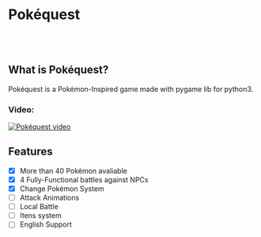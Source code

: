 # Pokéquest
<br>
<br>

## What is Pokéquest?

Pokéquest is a Pokémon-Inspired game made with pygame lib for python3.

### Video:

[![Pokéquest video](https://img.youtube.com/vi/8xdGPaMHo5Y/maxresdefault.jpg)](hhttps://www.youtube.com/watch?v=8xdGPaMHo5Y)

## Features
- [x] More than 40 Pokémon avaliable
- [x] 4 Fully-Functional battles against NPCs
- [x] Change Pokémon System
- [ ] Attack Animations
- [ ] Local Battle
- [ ] Itens system
- [ ] English Support
